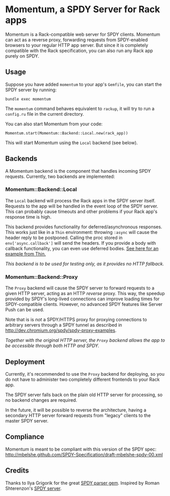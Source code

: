 Momentum, a SPDY Server for Rack apps
=====================================


Momentum is a Rack-compatible web server for SPDY clients. Momentum can act as a reverse proxy, 
forwarding requests from SPDY-enabled browsers to your regular HTTP app server.
But since it is completely compatible with the Rack specification, you can also run any Rack app
purely on SPDY.

Usage
-----

Suppose you have added `momentum` to your app's `Gemfile`, you can start the SPDY server by running:

    bundle exec momentum
  
The `momentum` command behaves equivalent to `rackup`, it will try to run a `config.ru` file in the current directory.

You can also start Momentum from your code:

    Momentum.start(Momentum::Backend::Local.new(rack_app))

This will start Momentum using the `Local` backend (see below).


Backends
--------
A Momentum backend is the component that handles incoming SPDY requests.
Currently, two backends are implemented:

### Momentum::Backend::Local
The `Local` backend will process the Rack apps in the SPDY server itself.
Requests to the app will be handled in the event loop of the SPDY server.
This can probably cause timeouts and other problems if your Rack app's response time
is high.

This backend provides functionality for deferred/asynchronous responses.
This works just like in a `Thin` environment: throwing `:async` will cause the
header reply to be postponed. Calling the proc stored in `env['async.callback']`
will send the headers. If you provide a body with callback functionality, you can
even use deferred bodies. [See here for an example from Thin.][thin_async]


*This backend is to be used for testing only, as it provides no HTTP fallback.*

### Momentum::Backend::Proxy
The `Proxy` backend will cause the SPDY server to forward requests to a given HTTP 
server, acting as an HTTP *reverse* proxy. This way, the speedup provided by SPDY's 
long-lived connections can improve loading times for SPDY-compatible clients.
However, no advanced SPDY features like Server Push can be used.

Note that is is _not_ a SPDY/HTTPS proxy for proxying connections to arbitrary servers
through a SPDY tunnel as described in http://dev.chromium.org/spdy/spdy-proxy-examples.

*Together with the original HTTP server, the `Proxy` backend allows the app to be
accessible through both HTTP and SPDY.*


Deployment
----------
Currently, it's recommended to use the `Proxy` backend for deploying, so you do not have to administer
two completely different frontends to your Rack app.

The SPDY server falls back on the plain old HTTP server for processing, so no backend changes are required.

In the future, it will be possible to reverse the architecture, having a secondary HTTP server
forward requests from "legacy" clients to the master SPDY server.


Compliance
----------
Momentum is meant to be compliant with this version of the SPDY spec:
http://mbelshe.github.com/SPDY-Specification/draft-mbelshe-spdy-00.xml


Credits
-------
Thanks to Ilya Grigorik for the great [SPDY parser gem](https://github.com/igrigorik/spdy).
Inspired by Roman Shterenzon's [SPDY server](https://github.com/romanbsd/spdy).

[thin_async]: https://github.com/macournoyer/thin/blob/master/example/async_app.ru